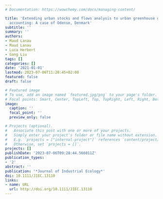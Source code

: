 ```yaml
---
# Documentation: https://wowchemy.com/docs/managing-content/

title: 'Extending urban stocks and flows analysis to urban greenhouse gas emission
  accounting: A case of Odense, Denmark'
subtitle: ''
summary: ''
authors:
- Maud Lanau
- Maud Lanau
- Luca Herbert
- Gang Liu
tags: []
categories: []
date: '2021-01-01'
lastmod: 2023-07-06T11:28:45+02:00
featured: false
draft: false

# Featured image
# To use, add an image named `featured.jpg/png` to your page's folder.
# Focal points: Smart, Center, TopLeft, Top, TopRight, Left, Right, BottomLeft, Bottom, BottomRight.
image:
  caption: ''
  focal_point: ''
  preview_only: false

# Projects (optional).
#   Associate this post with one or more of your projects.
#   Simply enter your project's folder or file name without extension.
#   E.g. `projects = ["internal-project"]` references `content/project/deep-learning/index.md`.
#   Otherwise, set `projects = []`.
projects: []
publishDate: '2023-07-06T09:28:44.566011Z'
publication_types:
- '2'
abstract: ''
publication: '*Journal of Industrial Ecology*'
doi: 10.1111/JIEC.13110
links:
- name: URL
  url: http://doi.org/10.1111/JIEC.13110
---
```

